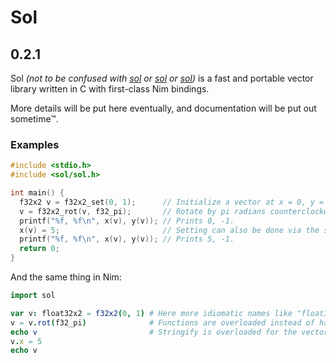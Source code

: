 # Sol
## 0.2.1

Sol *(not to be confused with [sol](https://github.com/ThePhD/sol2) or [sol](https://github.com/Rapptz/sol)
or [sol](https://github.com/solus-project/sol))* is a fast and portable vector library written in C with first-class Nim bindings.

More details will be put here eventually, and documentation will be put out sometime™.

### Examples

```C
#include <stdio.h>
#include <sol/sol.h>

int main() {
  f32x2 v = f32x2_set(0, 1);      // Initialize a vector at x = 0, y = 1.
  v = f32x2_rot(v, f32_pi);       // Rotate by pi radians counterclockwise. (180 degrees.)
  printf("%f, %f\n", x(v), y(v)); // Prints 0, -1.
  x(v) = 5;                       // Setting can also be done via the scalar accessor; it is a macro, not a function.
  printf("%f, %f\n", x(v), y(v)); // Prints 5, -1.
  return 0;
}
```

And the same thing in Nim:

```Nim
import sol

var v: float32x2 = f32x2(0, 1) # Here more idiomatic names like "float32x2" are used for types. "f32x2" is analogous to "f32x2_set".
v = v.rot(f32_pi)              # Functions are overloaded instead of having the type name in them, for brevity.
echo v                         # Stringify is overloaded for the vector types; no need to format.
v.x = 5
echo v
```

